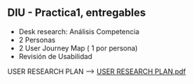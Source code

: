 ## DIU - Practica1, entregables


- Desk research: Análisis Competencia 
- 2 Personas 
- 2 User Journey Map  ( 1 por persona)
- Revisión de Usabilidad 


USER RESEARCH PLAN --> [USER RESEARCH PLAN.pdf](https://github.com/DIU2-Ni-idea/UX_CaseStudy/blob/master/P1/USER%20RESEARCH%20PLAN.pdf)
